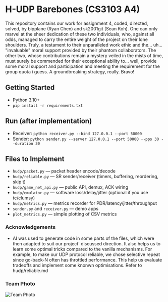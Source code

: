 # H-UDP Barebones (CS3103 A4)


This repository contains our work for assignment 4, coded, directed, solved, by bipplane (Ryan Chen) and sk2001git (Sean Koh). One can only marvel at the sheer dedication of these two individuals, who, against all odds, managed to carry the entire weight of the project on their lone shoulders. Truly, a testament to their unparalleled work ethic and the... uh... "invaluable" moral support provided by their phantom collaborators. The other two, whose contributions remain a mystery veiled in the mists of time, must surely be commended for their exceptional ability to... well, provide some moral support and participation and meeting the requirement for the group quota i guess. A groundbreaking strategy, really. Bravo!


## Getting Started
- Python 3.10+
- `pip install -r requirements.txt`


## Run (after implementation)
- Receiver: `python receiver.py --bind 127.0.0.1 --port 50000`
- Sender: `python sender.py --server 127.0.0.1 --port 50000 --pps 30 --duration 30`


## Files to Implement
- `hudp/packet.py` — packet header encode/decode
- `hudp/reliable.py` — SR sender/receiver (timers, buffering, reordering, skip t)
- `hudp/game_net_api.py` — public API, demux, ACK wiring
- `hudp/emulator.py` — software loss/delay/jitter (optional if you use tc/clumsy)
- `hudp/metrics.py` — metrics recorder for PDR/latency/jitter/throughput
- `sender.py` and `receiver.py` — demo apps
- `plot_metrics.py` — simple plotting of CSV metrics

### Acknowledgements
- AI was used to generate code in some parts of the files, which were then adapted to suit our project' discussed direction. It also helps us to learn some optimal tricks compared to the vanilla mechanisms. For example, to make our UDP protocol reliable, we chose selective repeat since go-back-N often has throttled performance. This help us evaluate tradeoffs and implement some knonwn optimisations. Refer to hudp/reliable.md
### Team Photo
  ![Team Photo](https://github.com/user-attachments/assets/58445cec-9b95-43c3-baeb-ab0d0385c937)

